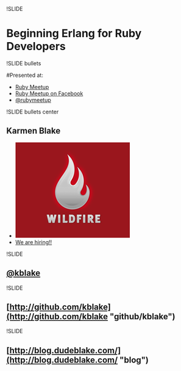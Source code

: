!SLIDE

# Beginning Erlang for Ruby Developers


!SLIDE bullets

#Presented at:

* [Ruby Meetup](http://www.meetup.com/rubymeetup/calendar/14908915/)
* [Ruby Meetup on Facebook](http://rubymeetup.com)
* [@rubymeetup](http://twitter.com/rubymeetup)


!SLIDE bullets center

## Karmen Blake

* [![wildfire](logo-300x250wildfire.png)](http://wildfireapp.com)
* [We are hiring!!](http://www.wildfireapp.com/buzz/jobs)

!SLIDE

## [@kblake](http://twitter.com/kblake "@kblake")

!SLIDE

## [http://github.com/kblake](http://github.com/kblake "github/kblake")

!SLIDE

## [http://blog.dudeblake.com/](http://blog.dudeblake.com/ "blog")
